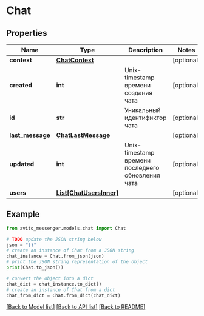 # Chat


## Properties

Name | Type | Description | Notes
------------ | ------------- | ------------- | -------------
**context** | [**ChatContext**](ChatContext.md) |  | [optional] 
**created** | **int** | Unix-timestamp времени создания чата | [optional] 
**id** | **str** | Уникальный идентификтор чата | [optional] 
**last_message** | [**ChatLastMessage**](ChatLastMessage.md) |  | [optional] 
**updated** | **int** | Unix-timestamp времени последнего обновления чата | [optional] 
**users** | [**List[ChatUsersInner]**](ChatUsersInner.md) |  | [optional] 

## Example

```python
from avito_messenger.models.chat import Chat

# TODO update the JSON string below
json = "{}"
# create an instance of Chat from a JSON string
chat_instance = Chat.from_json(json)
# print the JSON string representation of the object
print(Chat.to_json())

# convert the object into a dict
chat_dict = chat_instance.to_dict()
# create an instance of Chat from a dict
chat_from_dict = Chat.from_dict(chat_dict)
```
[[Back to Model list]](../README.md#documentation-for-models) [[Back to API list]](../README.md#documentation-for-api-endpoints) [[Back to README]](../README.md)


